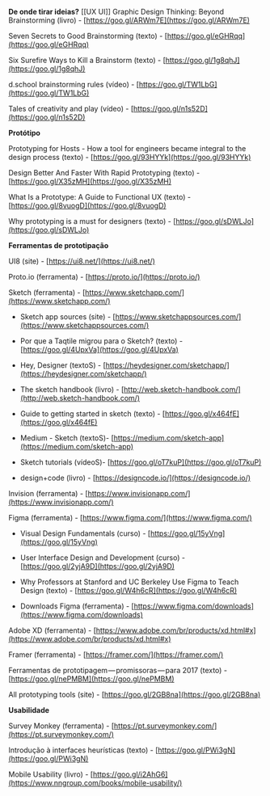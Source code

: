 **De onde tirar ideias?**
[[UX UI]]
Graphic Design Thinking: Beyond Brainstorming (livro) - [https://goo.gl/ARWm7E](https://goo.gl/ARWm7E)

Seven Secrets to Good Brainstorming (texto) - [https://goo.gl/eGHRqq](https://goo.gl/eGHRqq)

Six Surefire Ways to Kill a Brainstorm (texto) - [https://goo.gl/1g8qhJ](https://goo.gl/1g8qhJ)

d.school brainstorming rules (vídeo) - [https://goo.gl/TW1LbG](https://goo.gl/TW1LbG)

Tales of creativity and play (vídeo) - [https://goo.gl/n1s52D](https://goo.gl/n1s52D)

**Protótipo**

Prototyping for Hosts - How a tool for engineers became integral to the design process (texto) - [https://goo.gl/93HYYk](https://goo.gl/93HYYk)

Design Better And Faster With Rapid Prototyping (texto) - [https://goo.gl/X35zMH](https://goo.gl/X35zMH)

What Is a Prototype: A Guide to Functional UX (texto) - [https://goo.gl/8vuogD](https://goo.gl/8vuogD)

Why prototyping is a must for designers (texto) - [https://goo.gl/sDWLJo](https://goo.gl/sDWLJo)

**Ferramentas de prototipação**

UI8 (site) - [https://ui8.net/](https://ui8.net/)

Proto.io (ferramenta) - [https://proto.io/](https://proto.io/)

Sketch (ferramenta) - [https://www.sketchapp.com/](https://www.sketchapp.com/)

-   Sketch app sources (site) - [https://www.sketchappsources.com/](https://www.sketchappsources.com/)
    
-   Por que a Taqtile migrou para o Sketch? (texto) - [https://goo.gl/4UpxVa](https://goo.gl/4UpxVa)
    
-   Hey, Designer (textoS) - [https://heydesigner.com/sketchapp/](https://heydesigner.com/sketchapp/)
    
-   The sketch handbook (livro) - [http://web.sketch-handbook.com/](http://web.sketch-handbook.com/)
    
-   Guide to getting started in sketch (texto) - [https://goo.gl/x464fE](https://goo.gl/x464fE)
    
-   Medium - Sketch (textoS)- [https://medium.com/sketch-app](https://medium.com/sketch-app)
    
-   Sketch tutorials (vídeoS)- [https://goo.gl/oT7kuP](https://goo.gl/oT7kuP)
    
-   design+code (livro) - [https://designcode.io/](https://designcode.io/)
    

Invision (ferramenta) - [https://www.invisionapp.com/](https://www.invisionapp.com/)

Figma (ferramenta) - [https://www.figma.com/](https://www.figma.com/)

-   Visual Design Fundamentals (curso) - [https://goo.gl/15yVng](https://goo.gl/15yVng)
    
-   User Interface Design and Development (curso) - [https://goo.gl/2yjA9D](https://goo.gl/2yjA9D)
    
-   Why Professors at Stanford and UC Berkeley Use Figma to Teach Design (texto) - [https://goo.gl/W4h6cR](https://goo.gl/W4h6cR)
    
-   Downloads Figma (ferramenta) - [https://www.figma.com/downloads](https://www.figma.com/downloads)
    

Adobe XD (ferramenta) - [https://www.adobe.com/br/products/xd.html#x](https://www.adobe.com/br/products/xd.html#x)

Framer (ferramenta) - [https://framer.com/](https://framer.com/)

Ferramentas de prototipagem — promissoras — para 2017 (texto) - [https://goo.gl/nePMBM](https://goo.gl/nePMBM)

All prototyping tools (site) - [https://goo.gl/2GB8na](https://goo.gl/2GB8na)

**Usabilidade**

Survey Monkey (ferramenta) - [https://pt.surveymonkey.com/](https://pt.surveymonkey.com/)

Introdução à interfaces heurísticas (texto) - [https://goo.gl/PWi3gN](https://goo.gl/PWi3gN)

Mobile Usability (livro) - [https://goo.gl/i2AhG6](https://www.nngroup.com/books/mobile-usability/)